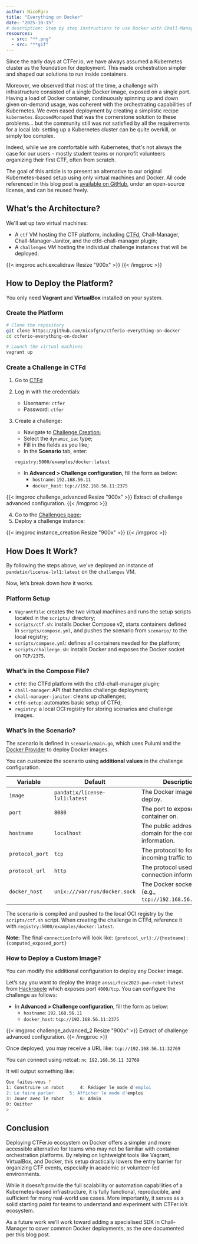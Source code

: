 ```yaml
---
author: NicoFgrx
title: "Everything on Docker"
date: "2025-10-15"
# description: Step by step instructions to use Docker with Chall-Manager, for begginers.
resources:
  - src: "**.png"
  - src: "**gif"
---
```


Since the early days at CTFer.io, we have always assumed a Kubernetes cluster as the foundation for deployment. This made orchestration simpler and shaped our solutions to run inside containers.

Moreover, we observed that most of the time, a challenge with infrastructure consisted of a single Docker image, exposed on a single port.
Having a load of Docker container, continuously spinning up and down given on-demand usage, was coherent with the orchestrating capabilities of Kubernetes.
We even eased deployment by creating a simplistic recipe `kubernetes.ExposedMonopod` that was the cornerstone solution to these problems... but the community still was not satisfied by all the requirements for a local lab: setting up a Kubernetes cluster can be quite overkill, or simply too complex.

Indeed, while we are comfortable with Kubernetes, that's not always the case for our users - mostly student teams or nonprofit volunteers organizing their first CTF, often from scratch.

The goal of this article is to present an alternative to our original Kubernetes-based setup using only virtual machines and Docker. All code referenced in this blog post is [available on GitHub](https://github.com/nicofgrx/ctferio-everything-on-docker), under an open-source license, and can be reused freely.

## What’s the Architecture?

We'll set up two virtual machines:

- A `ctf` VM hosting the CTF platform, including [CTFd](https://github.com/ctfd/ctfd), Chall-Manager, Chall-Manager-Janitor, and the ctfd-chall-manager plugin;
- A `challenges` VM hosting the individual challenge instances that will be deployed.

{{< imgproc achi.excalidraw Resize "900x" >}}
{{< /imgproc >}}


## How to Deploy the Platform?

You only need **Vagrant** and **VirtualBox** installed on your system.

### Create the Platform

```bash
# Clone the repository
git clone https://github.com/nicofgrx/ctferio-everything-on-docker
cd ctferio-everything-on-docker

# Launch the virtual machines
vagrant up
``` 

### Create a Challenge in CTFd

1. Go to [CTFd](http://192.168.56.10:8000)

2. Log in with the credentials:
   - Username: `ctfer`
   - Password: `ctfer`

3. Create a challenge:
   - Navigate to [Challenge Creation](http://192.168.56.10:8000/admin/challenges/new);
   - Select the `dynamic_iac` type;
   - Fill in the fields as you like;
   - In the **Scenario** tab, enter:
    ```
    registry:5000/examples/docker:latest
    ```
   - In **Advanced > Challenge configuration**, fill the form as below:
      - `hostname`: `192.168.56.11`
      - `docker_host`: `tcp://192.168.56.11:2375`

{{< imgproc challenge_advanced Resize "900x" >}}
Extract of challenge advanced configuration. 
{{< /imgproc >}}

4. Go to the [Challenges page](http://192.168.56.10:8000/challenges);
5. Deploy a challenge instance:

{{< imgproc instance_creation Resize "900x" >}}
{{< /imgproc >}}

## How Does It Work?

By following the steps above, we've deployed an instance of `pandatix/license-lvl1:latest` on the `challenges` VM.

Now, let’s break down how it works.

### Platform Setup

- `Vagrantfile`: creates the two virtual machines and runs the setup scripts located in the `scripts/` directory;
- `scripts/ctf.sh`: installs Docker Compose v2, starts containers defined in `scripts/compose.yml`, and pushes the scenario from `scenario/` to the local registry;
- `scripts/compose.yml`: defines all containers needed for the platform;
- `scripts/challenge.sh`: installs Docker and exposes the Docker socket on `TCP/2375`.

### What’s in the Compose File?

- `ctfd`: the CTFd platform with the ctfd-chall-manager plugin;
- `chall-manager`: API that handles challenge deployment;
- `chall-manager-janitor`: cleans up challenges;
- `ctfd-setup`: automates basic setup of CTFd;
- `registry`: a local OCI registry for storing scenarios and challenge images.

### What’s in the Scenario?

The scenario is defined in `scenario/main.go`, which uses Pulumi and the [Docker Provider](https://www.pulumi.com/registry/packages/docker/) to deploy Docker images.

You can customize the scenario using **additional values** in the challenge configuration.

| Variable        | Default                        | Description                                                  |
|-----------------|--------------------------------|--------------------------------------------------------------|
| `image`         | `pandatix/license-lvl1:latest` | The Docker image to deploy.                                  |
| `port`          | `8080`                         | The port to expose the container on.                         |
| `hostname`      | `localhost`                    | The public address or domain for the connection information. |
| `protocol_port` | `tcp`                          | The protocol to forward incoming traffic to.                 |
| `protocol_url`  | `http`                         | The protocol used in the connection information.             |
| `docker_host`   | `unix:///var/run/docker.sock`  | The Docker socket URI (e.g., `tcp://192.168.56.11:2375`).    |

The scenario is compiled and pushed to the local OCI registry by the `scripts/ctf.sh` script. When creating the challenge in CTFd, reference it with `registry:5000/examples/docker:latest`.

**Note:** The final `connectionInfo` will look like: `{protocol_url}://{hostname}:{computed_exposed_port}`

### How to Deploy a Custom Image?

You can modify the additional configuration to deploy any Docker image.

Let’s say you want to deploy the image `anssi/fcsc2023-pwn-robot:latest` from [Hackropole](https://hackropole.fr/fr/) which exposes port `4000/tcp`. You can configure the challenge as follows:
   - In **Advanced > Challenge configuration**, fill the form as below:
      - `hostname`: `192.168.56.11`
      - `docker_host`: `tcp://192.168.56.11:2375`

{{< imgproc challenge_advanced_2 Resize "900x" >}}
Extract of challenge advanced configuration. 
{{< /imgproc >}}

Once deployed, you may receive a URL like: `tcp://192.168.56.11:32769`

You can connect using netcat: `nc 192.168.56.11 32769`

It will output something like:
```bash
Que faites-vous ?
1: Construire un robot		4: Rédiger le mode d'emploi
2: Le faire parler		5: Afficher le mode d'emploi
3: Jouer avec le robot		6: Admin
0: Quitter
> 
```

## Conclusion

Deploying CTFer.io ecosystem on Docker offers a simpler and more accessible alternative for teams who may not be familiar with container orchestration platforms. By relying on lightweight tools like Vagrant, VirtualBox, and Docker, this setup drastically lowers the entry barrier for organizing CTF events, especially in academic or volunteer-led environments.

While it doesn't provide the full scalability or automation capabilities of a Kubernetes-based infrastructure, it is fully functional, reproducible, and sufficient for many real-world use cases. More importantly, it serves as a solid starting point for teams to understand and experiment with CTFer.io’s ecosystem.

As a future work we'll work toward adding a specialised SDK in Chall-Manager to cover common Docker deployments, as the one documented per this blog post.
